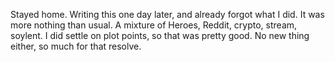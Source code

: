 Stayed home. Writing this one day later, and already forgot what I did. It was more nothing than usual. A mixture of Heroes, Reddit, crypto, stream, soylent. I did settle on plot points, so that was pretty good. No new thing either, so much for that resolve.
